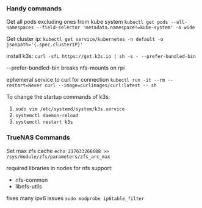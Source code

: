 ### Handy commands

Get all pods excluding ones from kube system
`kubectl get pods --all-namespaces --field-selector 'metadata.namespace!=kube-system' -o wide` 

Get cluster ip:
`kubectl get service/kubernetes -n default -o jsonpath='{.spec.clusterIP}'` 

install k3s:
`curl -sfL https://get.k3s.io | sh -s - --prefer-bundled-bin`

--prefer-bundled-bin breaks nfs-mounts on rpi

ephemeral service to curl for connection
`kubectl run -it --rm --restart=Never curl --image=curlimages/curl:latest -- sh`

To change the startup commands of k3s:
1. `sudo vim /etc/systemd/system/k3s.service `
2. `systemctl daemon-reload`
3. `systemctl restart k3s`

### TrueNAS Commands
Set max zfs cache
`echo 217633266688 >> /sys/module/zfs/parameters/zfs_arc_max`

required libraries in nodes for nfs support: 
* nfs-common
* libnfs-utils


fixes many ipv6 issues
`sudo modprobe ip6table_filter`
